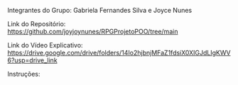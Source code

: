 Integrantes do Grupo: Gabriela Fernandes Silva e Joyce Nunes

Link do Repositório: https://github.com/joyjoynunes/RPGProjetoPOO/tree/main

Link do Vídeo Explicativo: https://drive.google.com/drive/folders/14Io2hjbnjMFaZ1fdsiX0XIGJdLIgKWV6?usp=drive_link

Instruções: 
